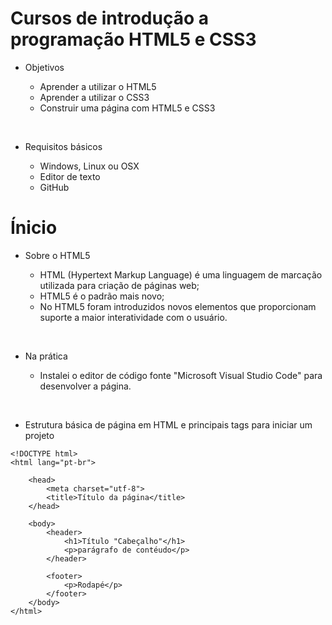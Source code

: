 # Cursos de introdução a programação HTML5 e CSS3
<ul>
<li>Objetivos</li>
<ul type="circle">
<li>Aprender a utilizar o HTML5</li>
<li>Aprender a utilizar o CSS3</li>
<li>Construir uma página com HTML5 e CSS3</li>
</ul>
</ul>
<br>    
<ul>
<li>Requisitos básicos</li>
<ul type="circle">
<li>Windows, Linux ou OSX</li>
<li>Editor de texto</li>
<li>GitHub</li>
</ul>
</ul>

# Ínicio
<ul>
<li>Sobre o HTML5</li>
<ul type="circle">
<li>HTML (Hypertext Markup Language) é uma linguagem de marcação utilizada para criação de páginas web;</li>
<li>HTML5 é o padrão mais novo;</li>
<li>No HTML5 foram introduzidos novos elementos que proporcionam suporte a maior interatividade com o usuário.</li>
</ul>
</ul>
<br>
<ul>    
<li>Na prática</li>
<ul type="circle">
<li>Instalei o editor de código fonte "Microsoft Visual Studio Code" para desenvolver a página.</li>
</ul>
</ul>
<br>
<ul>
<li>Estrutura básica de página em HTML e principais tags para iniciar um projeto</li>
</ul>

    <!DOCTYPE html>
    <html lang="pt-br">

        <head>
            <meta charset="utf-8">
            <title>Título da página</title>
        </head>

        <body>
            <header>
                <h1>Título "Cabeçalho"</h1>
                <p>parágrafo de contéudo</p>
            </header>

            <footer>
                <p>Rodapé</p>
            </footer>
        </body>
    </html>
        